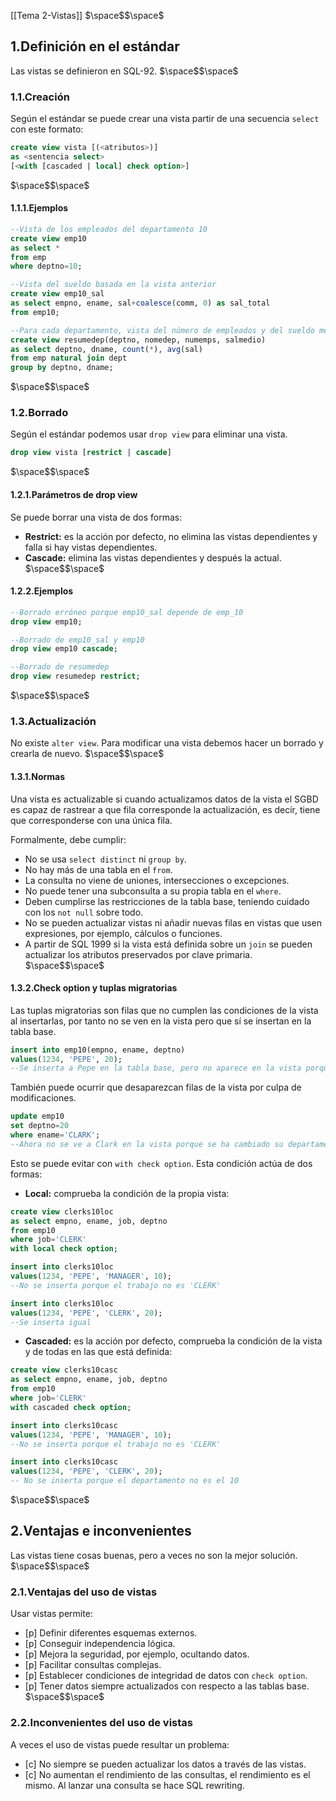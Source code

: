 [[Tema 2-Vistas]]
$\space$$\space$
## 1.Definición en el estándar
Las vistas se definieron en SQL-92.
$\space$$\space$
### 1.1.Creación
Según el estándar se puede crear una vista partir de una secuencia `select` con este formato:

```sql
create view vista [(<atributos>)]
as <sentencia select>
[<with [cascaded | local] check option>]
```
$\space$$\space$
#### 1.1.1.Ejemplos

```sql
--Vista de los empleados del departamento 10
create view emp10 
as select *
from emp
where deptno=10;

--Vista del sueldo basada en la vista anterior
create view emp10_sal
as select empno, ename, sal+coalesce(comm, 0) as sal_total
from emp10;

--Para cada departamento, vista del número de empleados y del sueldo medio
create view resumedep(deptno, nomedep, numemps, salmedio)
as select deptno, dname, count(*), avg(sal)
from emp natural join dept
group by deptno, dname;
```
$\space$$\space$
### 1.2.Borrado
Según el estándar podemos usar `drop view` para eliminar una vista.

```sql
drop view vista [restrict | cascade]
```
$\space$$\space$
#### 1.2.1.Parámetros de drop view
Se puede borrar una vista de dos formas:
+ **Restrict:** es la acción por defecto, no elimina las vistas dependientes y falla si hay vistas dependientes.
+ **Cascade:** elimina las vistas dependientes y después la actual.
$\space$$\space$
#### 1.2.2.Ejemplos

```sql
--Borrado erróneo porque emp10_sal depende de emp_10
drop view emp10;

--Borrado de emp10_sal y emp10
drop view emp10 cascade;

--Borrado de resumedep
drop view resumedep restrict;
```
$\space$$\space$
### 1.3.Actualización
No existe `alter view`. Para modificar una vista debemos hacer un borrado y crearla de nuevo.
$\space$$\space$
#### 1.3.1.Normas
Una vista es actualizable si cuando actualizamos datos de la vista el SGBD es capaz de rastrear a que fila corresponde la actualización, es decir, tiene que corresponderse con una única fila.

Formalmente, debe cumplir:
+ No se usa `select distinct` ni `group by`.
+ No hay más de una tabla en el `from`.
+ La consulta no viene de uniones, intersecciones o excepciones.
+ No puede tener una subconsulta a su propia tabla en el `where`.
+ Deben cumplirse las restricciones de la tabla base, teniendo cuidado con los `not null` sobre todo.
+ No se pueden actualizar vistas ni añadir nuevas filas en vistas que usen expresiones, por ejemplo, cálculos o funciones.
+ A partir de SQL 1999 si la vista está definida sobre un `join` se pueden actualizar los atributos preservados por clave primaria.
$\space$$\space$
#### 1.3.2.Check option y tuplas migratorias
Las tuplas migratorias son filas que no cumplen las condiciones de la vista al insertarlas, por tanto no se ven en la vista pero que sí se insertan en la tabla base.

```sql
insert into emp10(empno, ename, deptno)
values(1234, 'PEPE', 20);
--Se inserta a Pepe en la tabla base, pero no aparece en la vista porque es del departamento 20
```

También puede ocurrir que desaparezcan filas de la vista por culpa de modificaciones.

```sql
update emp10
set deptno=20
where ename='CLARK';
--Ahora no se ve a Clark en la vista porque se ha cambiado su departamento en la tabla base
```

Esto se puede evitar con `with check option`. Esta condición actúa de dos formas:
+ **Local:** comprueba la condición de la propia vista:

```sql
create view clerks10loc
as select empno, ename, job, deptno
from emp10
where job='CLERK'
with local check option;

insert into clerks10loc
values(1234, 'PEPE', 'MANAGER', 10); 
--No se inserta porque el trabajo no es 'CLERK'

insert into clerks10loc
values(1234, 'PEPE', 'CLERK', 20);
--Se inserta igual
```

+ **Cascaded:** es la acción por defecto, comprueba la condición de la vista y de todas en las que está definida:

```sql
create view clerks10casc
as select empno, ename, job, deptno
from emp10
where job='CLERK'
with cascaded check option;

insert into clerks10casc
values(1234, 'PEPE', 'MANAGER', 10); 
--No se inserta porque el trabajo no es 'CLERK'

insert into clerks10casc
values(1234, 'PEPE', 'CLERK', 20);
-- No se inserta porque el departamento no es el 10
```
$\space$$\space$
## 2.Ventajas e inconvenientes
Las vistas tiene cosas buenas, pero a veces no son la mejor solución.
$\space$$\space$
### 2.1.Ventajas del uso de vistas
Usar vistas permite:
+ [p] Definir diferentes esquemas externos.
+ [p] Conseguir independencia lógica.
+ [p] Mejora la seguridad, por ejemplo, ocultando datos.
+ [p] Facilitar consultas complejas.
+ [p] Establecer condiciones de integridad de datos con `check option`.
+ [p] Tener datos siempre actualizados con respecto a las tablas base. 
$\space$$\space$
### 2.2.Inconvenientes del uso de vistas
A veces el uso de vistas puede resultar un problema:
+ [c] No siempre se pueden actualizar los datos a través de las vistas.
+ [c] No aumentan el rendimiento de las consultas, el rendimiento es el mismo. Al lanzar una consulta se hace SQL rewriting.